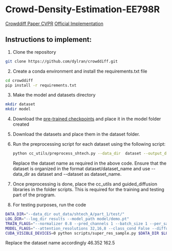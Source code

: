 # Crowd-Density-Estimation-EE798R
[Crowddiff Paper CVPR](https://arxiv.org/pdf/2303.12790)
         [Official Implementation](https://github.com/dylran/crowddiff.git)

## Instructions to implement:
1) Clone the repository
   
```bash
git clone https://github.com/dylran/crowddiff.git
```
2) Create a conda environment and install the requirements.txt file
```bash
cd crowddiff
pip install -r requirements.txt
```
3) Make the model and datasets directory
```bash
mkdir dataset
mkdir model
```
4) Download the [pre-trained checkpoints](https://drive.google.com/file/d/1dLEjaZqw9bxQm2sUU4I6YXDnFfyEHl8p/view?usp=sharing) and place it in the model folder created 

5) Download the datasets and place them in the dataset folder.
   
6) Run the preprocessing script for each dataset using the following script:
   ```bash
   python cc_utils/preprocess_shtech.py --data_dir  dataset --output_dir out_data --dataset shtech_A --mode test --image_size 256 --ndevices 1 --sigma '0.5'  --kernel_size '3'
   ```
   Replace the dataset name as required in the above code. Ensure that the dataset is organized in the format dataset/dataset_name and use --data_dir as dataset and --dataset as dataset_name.
7) Once preprocessing is done, place the cc_utils and guided_diffusion libraries in the folder scripts. This is required for the training and testing part of the program.

8) For testing purposes, run the code
```bash
DATA_DIR="--data_dir out_data/shtech_A/part_1/test/"
LOG_DIR="--log_dir results --model_path model/demo.pt"
TRAIN_FLAGS="--normalizer 0.8 --pred_channels 1 --batch_size 1 --per_samples 1"
MODEL_FLAGS="--attention_resolutions 32,16,8 --class_cond False --diffusion_steps 1000 --large_size 256  --small_size 256 --learn_sigma True --noise_schedule linear --num_channels 192 --num_head_channels 64 --num_res_blocks 2 --resblock_updown True --use_fp16 True --use_checkpoint True"
CUDA_VISIBLE_DEVICES=0 python scripts/super_res_sample.py $DATA_DIR $LOG_DIR $TRAIN_FLAGS $MODEL_FLAGS
```
Replace the dataset name accordingly
46.352 162.5
